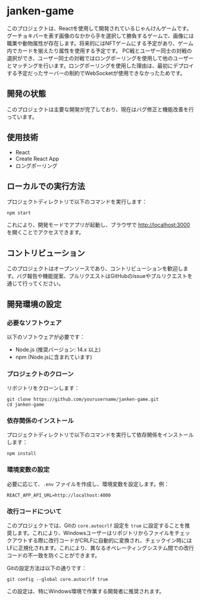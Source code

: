 # janken-game

このプロジェクトは、Reactを使用して開発されているじゃんけんゲームです。
グーチョキパーを表す画像のなかから手を選択して勝負するゲームで、画像には職業や動物属性が存在します。将来的にはNFTゲームにする予定があり、ゲーム内でカードを揃えたり属性を使用する予定です。
PC戦とユーザー同士の対戦の選択ができ、ユーザー同士の対戦ではロングポーリングを使用して他のユーザーとマッチングを行います。ロングポーリングを使用した理由は、最初にデプロイする予定だったサーバーの制約でWebSocketが使用できなかったためです。

## 開発の状態

このプロジェクトは主要な開発が完了しており、現在はバグ修正と機能改善を行っています。

## 使用技術

- React
- Create React App
- ロングポーリング

## ローカルでの実行方法

プロジェクトディレクトリで以下のコマンドを実行します：
```
npm start
```

これにより、開発モードでアプリが起動し、ブラウザで [http://localhost:3000](http://localhost:3000) を開くことでアクセスできます。

## コントリビューション

このプロジェクトはオープンソースであり、コントリビューションを歓迎します。バグ報告や機能提案、プルリクエストはGitHubのissueやプルリクエストを通じて行ってください。

## 開発環境の設定

### 必要なソフトウェア

以下のソフトウェアが必要です：
- Node.js (推奨バージョン: 14.x 以上)
- npm (Node.jsに含まれています)

### プロジェクトのクローン

リポジトリをクローンします：
```
git clone https://github.com/yourusername/janken-game.git
cd janken-game
```

### 依存関係のインストール

プロジェクトディレクトリで以下のコマンドを実行して依存関係をインストールします：
```
npm install
```

### 環境変数の設定

必要に応じて、`.env` ファイルを作成し、環境変数を設定します。例：
```
REACT_APP_API_URL=http://localhost:4000
```

### 改行コードについて

このプロジェクトでは、Gitの `core.autocrlf` 設定を `true` に設定することを推奨します。これにより、Windowsユーザーはリポジトリからファイルをチェックアウトする際に改行コードがCRLFに自動的に変換され、チェックイン時にはLFに正規化されます。これにより、異なるオペレーティングシステム間での改行コードの不一致を防ぐことができます。

Gitの設定方法は以下の通りです：
```
git config --global core.autocrlf true
```

この設定は、特にWindows環境で作業する開発者に推奨されます。